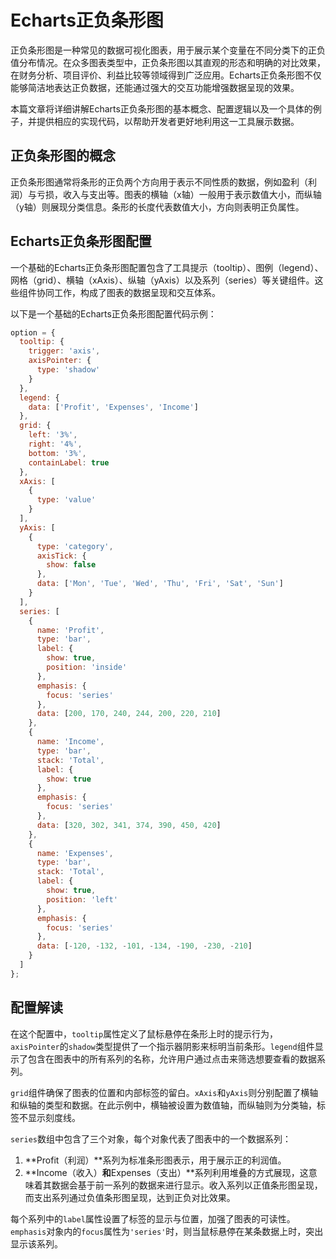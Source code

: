 # Echarts正负条形图

正负条形图是一种常见的数据可视化图表，用于展示某个变量在不同分类下的正负值分布情况。在众多图表类型中，正负条形图以其直观的形态和明确的对比效果，在财务分析、项目评价、利益比较等领域得到广泛应用。Echarts正负条形图不仅能够简洁地表达正负数据，还能通过强大的交互功能增强数据呈现的效果。

本篇文章将详细讲解Echarts正负条形图的基本概念、配置逻辑以及一个具体的例子，并提供相应的实现代码，以帮助开发者更好地利用这一工具展示数据。

## 正负条形图的概念

正负条形图通常将条形的正负两个方向用于表示不同性质的数据，例如盈利（利润）与亏损，收入与支出等。图表的横轴（x轴）一般用于表示数值大小，而纵轴（y轴）则展现分类信息。条形的长度代表数值大小，方向则表明正负属性。

## Echarts正负条形图配置

一个基础的Echarts正负条形图配置包含了工具提示（tooltip）、图例（legend）、网格（grid）、横轴（xAxis）、纵轴（yAxis）以及系列（series）等关键组件。这些组件协同工作，构成了图表的数据呈现和交互体系。

以下是一个基础的Echarts正负条形图配置代码示例：

```js
option = {
  tooltip: {
    trigger: 'axis',
    axisPointer: {
      type: 'shadow'
    }
  },
  legend: {
    data: ['Profit', 'Expenses', 'Income']
  },
  grid: {
    left: '3%',
    right: '4%',
    bottom: '3%',
    containLabel: true
  },
  xAxis: [
    {
      type: 'value'
    }
  ],
  yAxis: [
    {
      type: 'category',
      axisTick: {
        show: false
      },
      data: ['Mon', 'Tue', 'Wed', 'Thu', 'Fri', 'Sat', 'Sun']
    }
  ],
  series: [
    {
      name: 'Profit',
      type: 'bar',
      label: {
        show: true,
        position: 'inside'
      },
      emphasis: {
        focus: 'series'
      },
      data: [200, 170, 240, 244, 200, 220, 210]
    },
    {
      name: 'Income',
      type: 'bar',
      stack: 'Total',
      label: {
        show: true
      },
      emphasis: {
        focus: 'series'
      },
      data: [320, 302, 341, 374, 390, 450, 420]
    },
    {
      name: 'Expenses',
      type: 'bar',
      stack: 'Total',
      label: {
        show: true,
        position: 'left'
      },
      emphasis: {
        focus: 'series'
      },
      data: [-120, -132, -101, -134, -190, -230, -210]
    }
  ]
};
```

## 配置解读

在这个配置中，`tooltip`属性定义了鼠标悬停在条形上时的提示行为，`axisPointer`的`shadow`类型提供了一个指示器阴影来标明当前条形。`legend`组件显示了包含在图表中的所有系列的名称，允许用户通过点击来筛选想要查看的数据系列。

`grid`组件确保了图表的位置和内部标签的留白。`xAxis`和`yAxis`则分别配置了横轴和纵轴的类型和数据。在此示例中，横轴被设置为数值轴，而纵轴则为分类轴，标签不显示刻度线。

`series`数组中包含了三个对象，每个对象代表了图表中的一个数据系列：

1. **Profit（利润）**系列为标准条形图表示，用于展示正的利润值。
2. **Income（收入）**和**Expenses（支出）**系列利用堆叠的方式展现，这意味着其数据会基于前一系列的数据来进行显示。收入系列以正值条形图呈现，而支出系列通过负值条形图呈现，达到正负对比效果。

每个系列中的`label`属性设置了标签的显示与位置，加强了图表的可读性。`emphasis`对象内的`focus`属性为`'series'`时，则当鼠标悬停在某条数据上时，突出显示该系列。
